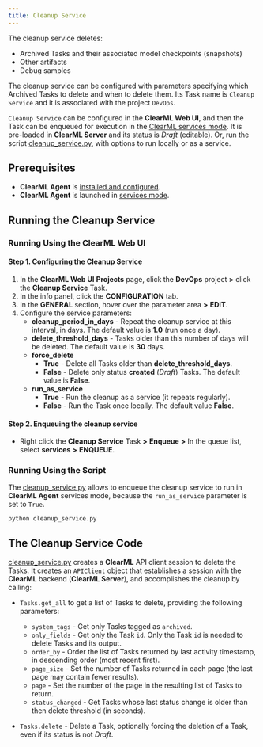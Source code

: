 ```yaml
---
title: Cleanup Service
---
```


The cleanup service deletes: 
* Archived Tasks and their associated model checkpoints (snapshots)
* Other artifacts 
* Debug samples 

The cleanup service can be configured with parameters specifying which Archived Tasks to delete and when to delete them. 
Its Task name is `Cleanup Service` and it is associated with the project `DevOps`. 

`Cleanup Service` can be configured in the **ClearML Web UI**, and then the Task can be enqueued for execution in the 
 [ClearML services mode](../../clearml_agent.md#services-mode). 
It is pre-loaded in **ClearML Server** and its status is *Draft* (editable). Or, run the script [cleanup_service.py](https://github.com/allegroai/clearml/blob/master/examples/services/cleanup/cleanup_service.py), 
with options to run locally or as a service. 

## Prerequisites

* **ClearML Agent** is [installed and configured](../../clearml_agent.md#installation).
* **ClearML Agent** is launched in [services mode](../../clearml_agent.md#services-mode).

## Running the Cleanup Service

### Running Using the ClearML Web UI

#### Step 1. Configuring the Cleanup Service

1. In the **ClearML Web UI** **Projects** page, click the **DevOps** project **>** click the **Cleanup Service** Task.
1. In the info panel, click the **CONFIGURATION** tab.
1. In the **GENERAL** section, hover over the parameter area **>** **EDIT**.
1. Configure the service parameters:
    * **cleanup_period_in_days** - Repeat the cleanup service at this interval, in days. The default value is **1.0** (run once a day).
    * **delete_threshold_days** - Tasks older than this number of days will be deleted. The default value is **30** days.
    * **force_delete**
        * **True** - Delete all Tasks older than **delete_threshold_days**.
        * **False** - Delete only status **created** (*Draft*) Tasks. The default value is **False**.
    * **run_as_service**
        * **True** - Run the cleanup as a service (it repeats regularly).
        * **False** - Run the Task once locally. The default value **False**.

#### Step 2. Enqueuing the cleanup service

* Right click the **Cleanup Service** Task **>** **Enqueue** **>** In the queue list, select **services** **>** **ENQUEUE**.

### Running Using the Script

The [cleanup_service.py](https://github.com/allegroai/clearml/blob/master/examples/services/cleanup/cleanup_service.py) allows 
to enqueue the cleanup service to run in **ClearML Agent** services mode, because the `run_as_service` parameter is set to `True`.

    python cleanup_service.py
    
## The Cleanup Service Code

[cleanup_service.py](https://github.com/allegroai/clearml/blob/master/examples/services/cleanup/cleanup_service.py) creates 
a **ClearML** API client session to delete the Tasks. It creates an `APIClient` object that establishes a session with the 
**ClearML** backend (**ClearML Server**), and accomplishes the cleanup by calling:

* `Tasks.get_all` to get a list of Tasks to delete, providing the following parameters:

    * `system_tags` - Get only Tasks tagged as `archived`.
    * `only_fields` - Get only the Task `id`. Only the Task `id` is needed to delete Tasks and its output.
    * `order_by` - Order the list of Tasks returned by last activity timestamp, in descending order (most recent first).
    * `page_size` - Set the number of Tasks returned in each page (the last page may contain fewer results).
    * `page` - Set the number of the page in the resulting list of Tasks to return.
    * `status_changed` - Get Tasks whose last status change is older than then delete threshold (in seconds).

* `Tasks.delete` - Delete a Task, optionally forcing the deletion of a Task, even if its status is not *Draft*.  